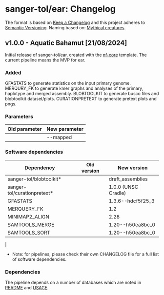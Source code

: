 # sanger-tol/ear: Changelog

The format is based on [Keep a Changelog](https://keepachangelog.com/en/1.0.0/)
and this project adheres to [Semantic Versioning](https://semver.org/spec/v2.0.0.html).
Naming based on: [Mythical creatures](https://en.wikipedia.org/wiki/List_of_legendary_creatures_by_type).

## v1.0.0 - Aquatic Bahamut [21/08/2024]

Initial release of sanger-tol/ear, created with the [nf-core](https://nf-co.re/) template.
The current pipeline means the MVP for ear.

### Added
GFASTATS to generate statistics on the input primary genome.
MERQURY_FK to generate kmer graphs and analyses of the primary, haplotype and merged assembly.
BLOBTOOLKIT to generate busco files and blobtoolkit dataset/plots.
CURATIONPRETEXT to generate pretext plots and pngs.

### Parameters

| Old parameter   | New parameter |
| --------------- | ------------- |
|                 | --mapped      |

### Software dependencies

| Dependency  | Old version   | New version   |
| ----------- | ------------- | ------------- |
| sanger-tol/blobtoolkit* |               | draft_assemblies        |
| sanger-tol/curationpretext* |   |  1.0.0 (UNSC Cradle) |
| GFASTATS |  | 1.3.6--hdcf5f25_3   |
| MERQUERY_FK  | | 1.2   |
| MINIMAP2_ALIGN |  | 2.28  |
| SAMTOOLS_MERGE |  | 1.20--h50ea8bc_0 |
| SAMTOOLS_SORT  |  | 1.20--h50ea8bc_0 |
| 

- Note: for pipelines, please check their own CHANGELOG file for a full list of software dependencies.

### Dependencies
The pipeline depends on a number of databases which are noted in  [README](README.md) and [USAGE](docs/usage.md).
